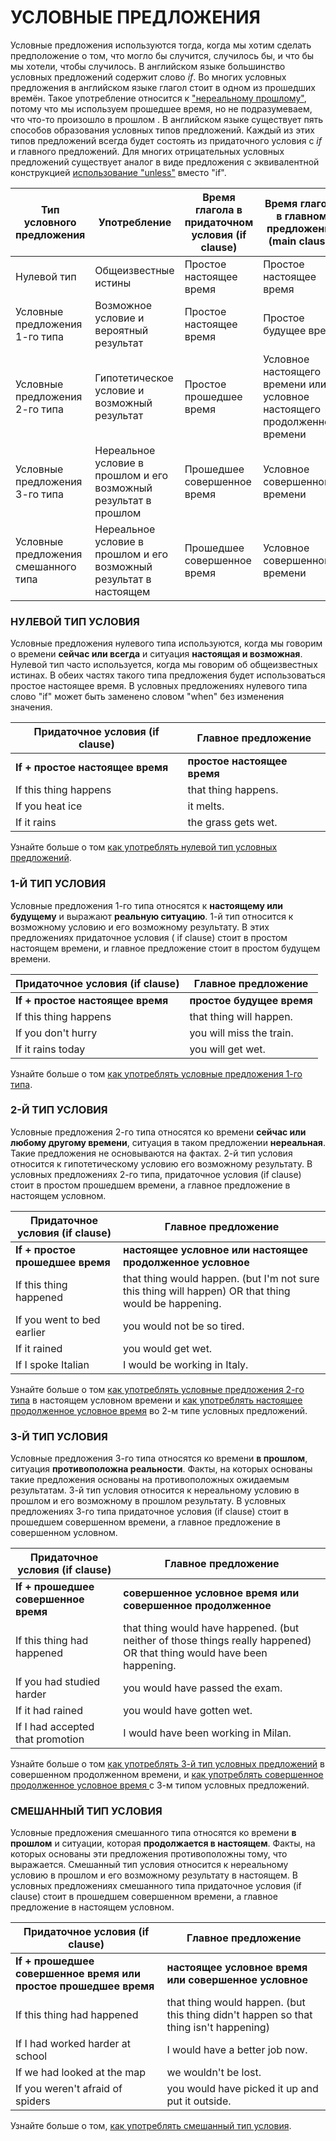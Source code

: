 # УСЛОВНЫЕ ПРЕДЛОЖЕНИЯ

Условные предложения используются тогда, когда мы хотим сделать предположение о том, что могло бы случится, случилось бы, и что бы мы хотели, чтобы случилось. В английском языке большинство условных предложений содержит слово *if*. Во многих условных предложения в английском языке глагол стоит в одном из прошедших времён. Такое употребление относится к ["нереальному прошлому"](https://www.ef.ru/angliyskie-resursy/angliyskaya-grammatika/proshedshee-nerealnoe/), потому что мы используем прошедшее время, но не подразумеваем, что что-то произошло в прошлом . В английском языке существует пять способов образования условных типов предложений. Каждый из этих типов предложений всегда будет состоять из придаточного условия с *if* и главного предложений. Для многих отрицательных условных предложений существует аналог в виде предложения с эквивалентной конструкцией [использование "unless"](https://www.ef.ru/angliyskie-resursy/angliyskaya-grammatika/upotreblenie-unless/) вместо "if".

| Тип условного предложения            | Употребление                                                 | Время глагола в придаточном условия (if clause) | Время глагола в главном предложении (main clause)            |
| ------------------------------------ | ------------------------------------------------------------ | ----------------------------------------------- | ------------------------------------------------------------ |
| Нулевой тип                          | Общеизвестные истины                                         | Простое настоящее время                         | Простое настоящее время                                      |
| Условные предложения 1-го типа       | Возможное условие и вероятный результат                      | Простое настоящее время                         | Простое будущее время                                        |
| Условные предложения 2-го типа       | Гипотетическое условие и возможный результат                 | Простое прошедшее время                         | Условное настоящего времени или условное настоящего продолженного времени |
| Условные предложения 3-го типа       | Нереальное условие в прошлом и его возможный результат в прошлом | Прошедшее совершенное время                     | Условное совершенного времени                                |
| Условные предложения смешанного типа | Нереальное условие в прошлом и его возможный результат в настоящем | Прошедшее совершенное время                     | Условное совершенного времени                                |

### НУЛЕВОЙ ТИП УСЛОВИЯ

Условные предложения нулевого типа используются, когда мы говорим о времени **сейчас или всегда** и ситуация **настоящая и возможная**. Нулевой тип часто используется, когда мы говорим об общеизвестных истинах. В обеих частях такого типа предложения будет использоваться простое настоящее время. В условных предложениях нулевого типа слово "if" может быть заменено словом "when" без изменения значения.

| Придаточное условия (if clause)  | Главное предложение         |
| -------------------------------- | --------------------------- |
| **If + простое настоящее время** | **простое настоящее время** |
| If this thing happens            | that thing happens.         |
| If you heat ice                  | it melts.                   |
| If it rains                      | the grass gets wet.         |

Узнайте больше о том [как употреблять нулевой тип условных предложений](https://www.ef.ru/angliyskie-resursy/angliyskaya-grammatika/nulevoy-tip-usloviya/).

### 1-Й ТИП УСЛОВИЯ

Условные предложения 1-го типа относятся к **настоящему или будущему** и выражают **реальную ситуацию**. 1-й тип относится к возможному условию и его возможному результату. В этих предложениях придаточное условия ( if clause) стоит в простом настоящем времени, и главное предложение стоит в простом будущем времени.

| Придаточное условия (if clause)  | Главное предложение       |
| -------------------------------- | ------------------------- |
| **If + простое настоящее время** | **простое будущее время** |
| If this thing happens            | that thing will happen.   |
| If you don't hurry               | you will miss the train.  |
| If it rains today                | you will get wet.         |

Узнайте больше о том [как употреблять условные предложения 1-го типа](https://www.ef.ru/angliyskie-resursy/angliyskaya-grammatika/predlozheniya-s-1-m-tipom-usloviya/).

### 2-Й ТИП УСЛОВИЯ

Условные предложения 2-го типа относятся ко времени **сейчас или любому другому времени**, ситуация в таком предложении **нереальная**. Такие предложения не основываются на фактах. 2-й тип условия относится к гипотетическому условию его возможному результату. В условных предложениях 2-го типа, придаточное условия (if clause) стоит в простом прошедшем времени, а главное предложение в настоящем условном.

| Придаточное условия (if clause)  | Главное предложение                                          |
| -------------------------------- | ------------------------------------------------------------ |
| **If + простое прошедшее время** | **настоящее условное или настоящее продолженное условное**   |
| If this thing happened           | that thing would happen. (but I'm not sure this thing will happen) OR that thing would be happening. |
| If you went to bed earlier       | you would not be so tired.                                   |
| If it rained                     | you would get wet.                                           |
| If I spoke Italian               | I would be working in Italy.                                 |

Узнайте больше о том [как употреблять условные предложения 2-го типа](https://www.ef.ru/angliyskie-resursy/angliyskaya-grammatika/predlozheniya-so-2-m-tipom-usloviya/) в настоящем условном времени и [как употреблять настоящее продолженное условное время](https://www.ef.ru/angliyskie-resursy/angliyskaya-grammatika/nastoyashchee-prodolzhennoe-uslovnoe/) во 2-м типе условных предложений.

### 3-Й ТИП УСЛОВИЯ

Условные предложения 3-го типа относятся ко времени **в прошлом**, ситуация **противоположна реальности**. Факты, на которых основаны такие предложения основаны на противоположных ожидаемым результатам. 3-й тип условия относится к нереальному условию в прошлом и его возможному в прошлом результату. В условных предложениях 3-го типа придаточное условия (if clause) стоит в прошедшем совершенном времени, а главное предложение в совершенном условном.

| Придаточное условия (if clause)      | Главное предложение                                          |
| ------------------------------------ | ------------------------------------------------------------ |
| **If + прошедшее совершенное время** | **совершенное условное время или совершенное продолженное**  |
| If this thing had happened           | that thing would have happened. (but neither of those things really happened) OR that thing would have been happening. |
| If you had studied harder            | you would have passed the exam.                              |
| If it had rained                     | you would have gotten wet.                                   |
| If I had accepted that promotion     | I would have been working in Milan.                          |

Узнайте больше о том [как употреблять 3-й тип условных предложений](https://www.ef.ru/angliyskie-resursy/angliyskaya-grammatika/predlozheniya-s-3-m-tipom-usloviya/) в совершенном продолженном времени, и [как употреблять совершенное продолженное условное время ](https://www.ef.ru/angliyskie-resursy/angliyskaya-grammatika/sovershennoe-prodolzhennoe-uslovnoe-vremya/)с 3-м типом условных предложений.

### СМЕШАННЫЙ ТИП УСЛОВИЯ

Условные предложения смешанного типа относятся ко времени **в прошлом** и ситуации, которая **продолжается в настоящем**. Факты, на которых основаны эти предложения противоположны тому, что выражается. Смешанный тип условия относится к нереальному условию в прошлом и его возможному результату в настоящем. В условных предложениях смешанного типа придаточное условия (if clause) стоит в прошедшем совершенном времени, а главное предложение в настоящем условном.

| Придаточное условия (if clause)                              | Главное предложение                                          |
| ------------------------------------------------------------ | ------------------------------------------------------------ |
| **If + прошедшее совершенное время или простое прошедшее время** | **настоящее условное время или совершенное условное**        |
| If this thing had happened                                   | that thing would happen. (but this thing didn't happen so that thing isn't happening) |
| If I had worked harder at school                             | I would have a better job now.                               |
| If we had looked at the map                                  | we wouldn't be lost.                                         |
| If you weren't afraid of spiders                             | you would have picked it up and put it outside.              |

Узнайте больше о том, [как употреблять смешанный тип условия](https://www.ef.ru/angliyskie-resursy/angliyskaya-grammatika/predlozheniya-so-smeshannym-tipom-usloviya/).